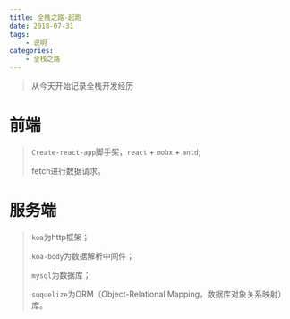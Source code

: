 ```yaml
---
title: 全栈之路-起跑
date: 2018-07-31
tags: 
    - 说明
categories: 
    - 全栈之路
---
```


> 从今天开始记录全栈开发经历

# 前端

> `Create-react-app`脚手架，`react` + `mobx` + `antd`;
>
> fetch进行数据请求。

# 服务端

> `koa`为http框架；
>
> `koa-body`为数据解析中间件；
>
> `mysql`为数据库；
>
> `suquelize`为ORM（Object-Relational Mapping，数据库对象关系映射）库。